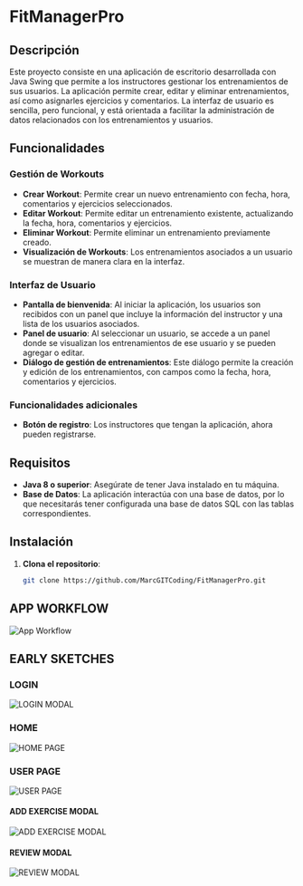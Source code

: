 # FitManagerPro

## Descripción

Este proyecto consiste en una aplicación de escritorio desarrollada con Java Swing que permite a los instructores gestionar los entrenamientos de sus usuarios. La aplicación permite crear, editar y eliminar entrenamientos, así como asignarles ejercicios y comentarios. La interfaz de usuario es sencilla, pero funcional, y está orientada a facilitar la administración de datos relacionados con los entrenamientos y usuarios.

## Funcionalidades

### Gestión de Workouts
- **Crear Workout**: Permite crear un nuevo entrenamiento con fecha, hora, comentarios y ejercicios seleccionados.
- **Editar Workout**: Permite editar un entrenamiento existente, actualizando la fecha, hora, comentarios y ejercicios.
- **Eliminar Workout**: Permite eliminar un entrenamiento previamente creado.
- **Visualización de Workouts**: Los entrenamientos asociados a un usuario se muestran de manera clara en la interfaz.

### Interfaz de Usuario
- **Pantalla de bienvenida**: Al iniciar la aplicación, los usuarios son recibidos con un panel que incluye la información del instructor y una lista de los usuarios asociados.
- **Panel de usuario**: Al seleccionar un usuario, se accede a un panel donde se visualizan los entrenamientos de ese usuario y se pueden agregar o editar.
- **Diálogo de gestión de entrenamientos**: Este diálogo permite la creación y edición de los entrenamientos, con campos como la fecha, hora, comentarios y ejercicios.

### Funcionalidades adicionales
- **Botón de registro**: Los instructores que tengan la aplicación, ahora pueden registrarse.

## Requisitos

- **Java 8 o superior**: Asegúrate de tener Java instalado en tu máquina.
- **Base de Datos**: La aplicación interactúa con una base de datos, por lo que necesitarás tener configurada una base de datos SQL con las tablas correspondientes.

## Instalación

1. **Clona el repositorio**:

   ```bash
   git clone https://github.com/MarcGITCoding/FitManagerPro.git
   ```


## APP WORKFLOW
![App Workflow](https://github.com/user-attachments/assets/596e8379-caa7-4c83-98aa-94f1f1f94978)

## EARLY SKETCHES
### LOGIN
![LOGIN MODAL](https://github.com/user-attachments/assets/9716c609-be33-4251-9661-50ddcbe1a7be)

### HOME
![HOME PAGE](https://github.com/user-attachments/assets/ac68d216-b2bf-437a-8f1b-c1d4f574b8fa)

### USER PAGE
![USER PAGE](https://github.com/user-attachments/assets/e614c6d5-bfff-4160-8e6b-435ca6a76760)

#### ADD EXERCISE MODAL
![ADD EXERCISE MODAL](https://github.com/user-attachments/assets/1cef2e85-9a9a-4df8-a24d-e19a6f040456)

#### REVIEW MODAL
![REVIEW MODAL](https://github.com/user-attachments/assets/8648294c-59e5-487e-aa20-aa521c12cec1)
